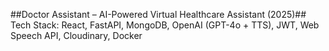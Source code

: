 ##Doctor Assistant – AI-Powered Virtual Healthcare Assistant (2025)##
Tech Stack: React, FastAPI, MongoDB, OpenAI (GPT-4o + TTS), JWT, Web Speech API, Cloudinary, Docker


